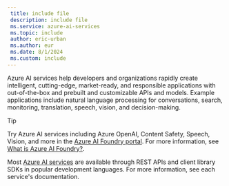 ```yaml
---
 title: include file
 description: include file
 ms.service: azure-ai-services
 ms.topic: include
 author: eric-urban
 ms.author: eur
 ms.date: 8/1/2024
 ms.custom: include
---
```


Azure AI services help developers and organizations rapidly create intelligent, cutting-edge, market-ready, and responsible applications with out-of-the-box and prebuilt and customizable APIs and models. Example applications include natural language processing for conversations, search, monitoring, translation, speech, vision, and decision-making.

> [!TIP]
> Try Azure AI services including Azure OpenAI, Content Safety, Speech, Vision, and more in the [Azure AI Foundry portal](https://ai.azure.com/?cid=learnDocs). For more information, see [What is Azure AI Foundry?](../../ai-foundry/what-is-azure-ai-foundry.md).

Most [Azure AI services](../../ai-services/index.yml) are available through REST APIs and client library SDKs in popular development languages. For more information, see each service's documentation.